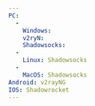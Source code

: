 ```yaml
---
PC:
  -
    Windows:
    v2ryN:
    Shadowsocks:
  -
    Linux: Shadowsocks
  -
    MacOS: Shadowsocks
Android: v2rayNG  
IOS: Shadowrocket  
---
```


